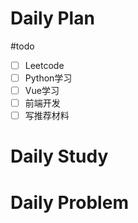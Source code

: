 # Daily Plan
#todo
- [ ] Leetcode
- [ ] Python学习
- [ ] Vue学习
- [ ] 前端开发
- [ ] 写推荐材料
# Daily Study

# Daily Problem
